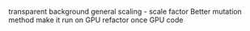 transparent background
general scaling - scale factor
Better mutation method
make it run on GPU
refactor once GPU code
